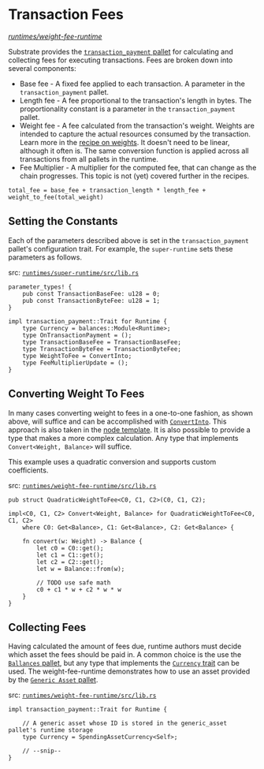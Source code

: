 # Transaction Fees
*[runtimes/weight-fee-runtime](https://github.com/substrate-developer-hub/recipes/tree/master/runtimes/weight-fee-runtime)*

Substrate provides the [`transaction_payment` pallet](https://substrate.dev/rustdocs/v2.0.0-alpha.8/pallet_transaction_payment/index.html) for calculating and collecting fees for executing transactions. Fees are broken down into several components:

* Base fee - A fixed fee applied to each transaction. A parameter in the `transaction_payment` pallet.
* Length fee - A fee proportional to the transaction's length in bytes. The proportionality constant is a parameter in the `transaction_payment` pallet.
* Weight fee - A fee calculated from the transaction's weight. Weights are intended to capture the actual resources consumed by the transaction. Learn more in the [recipe on weights](./weights.md). It doesn't need to be linear, although it often is. The same conversion function is applied across all transactions from all pallets in the runtime.
* Fee Multiplier - A multiplier for the computed fee, that can change as the chain progresses. This topic is not (yet) covered further in the recipes.

```
total_fee = base_fee + transaction_length * length_fee + weight_to_fee(total_weight)
```

## Setting the Constants

Each of the parameters described above is set in the `transaction_payment` pallet's configuration trait. For example, the `super-runtime` sets these parameters as follows.

src: [`runtimes/super-runtime/src/lib.rs`](https://github.com/substrate-developer-hub/recipes/tree/master/runtimes/super-runtime/src/lib.rs)

```rust,ignore
parameter_types! {
	pub const TransactionBaseFee: u128 = 0;
	pub const TransactionByteFee: u128 = 1;
}

impl transaction_payment::Trait for Runtime {
	type Currency = balances::Module<Runtime>;
	type OnTransactionPayment = ();
	type TransactionBaseFee = TransactionBaseFee;
	type TransactionByteFee = TransactionByteFee;
	type WeightToFee = ConvertInto;
	type FeeMultiplierUpdate = ();
}
```

## Converting Weight To Fees

In many cases converting weight to fees in a one-to-one fashion, as shown above, will suffice and can be accomplished with [`ConvertInto`](https://substrate.dev/rustdocs/v2.0.0-alpha.8/sp_runtime/traits/struct.ConvertInto.html). This approach is also taken in the [node template](https://github.com/substrate-developer-hub/substrate-node-template/blob/43ee95347b6626580b1d9d554c3c8b77dc85bc01/runtime/src/lib.rs#L230). It is also possible to provide a type that makes a more complex calculation. Any type that implements `Convert<Weight, Balance>` will suffice.

This example uses a quadratic conversion and supports custom coefficients.

src: [`runtimes/weight-fee-runtime/src/lib.rs`](https://github.com/substrate-developer-hub/recipes/tree/master/runtimes/weight-fee-runtime/src/lib.rs)

```rust, ignore
pub struct QuadraticWeightToFee<C0, C1, C2>(C0, C1, C2);

impl<C0, C1, C2> Convert<Weight, Balance> for QuadraticWeightToFee<C0, C1, C2>
	where C0: Get<Balance>, C1: Get<Balance>, C2: Get<Balance> {

	fn convert(w: Weight) -> Balance {
		let c0 = C0::get();
		let c1 = C1::get();
		let c2 = C2::get();
		let w = Balance::from(w);

		// TODO use safe math
		c0 + c1 * w + c2 * w * w
	}
}
```

## Collecting Fees

Having calculated the amount of fees due, runtime authors must decide which asset the fees should be paid in. A common choice is the use the [`Ballances` pallet](https://substrate.dev/rustdocs/v2.0.0-alpha.8/pallet_balances/index.html), but any type that implements the [`Currency` trait](https://substrate.dev/rustdocs/v2.0.0-alpha.8/frame_support/traits/trait.Currency.html) can be used. The weight-fee-runtime demonstrates how to use an asset provided by the [`Generic Asset` pallet](https://substrate.dev/rustdocs/v2.0.0-alpha.8/pallet_generic_asset/index.html).

src: [`runtimes/weight-fee-runtime/src/lib.rs`](https://github.com/substrate-developer-hub/recipes/tree/master/runtimes/weight-fee-runtime/src/lib.rs)

```rust,ignore
impl transaction_payment::Trait for Runtime {

	// A generic asset whose ID is stored in the generic_asset pallet's runtime storage
	type Currency = SpendingAssetCurrency<Self>;

	// --snip--
}
```

